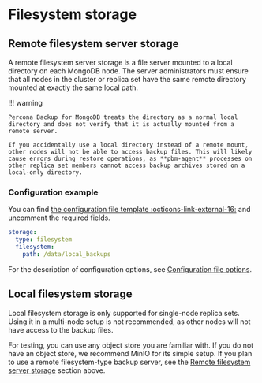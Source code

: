 # Filesystem storage

## Remote filesystem server storage

A remote filesystem server storage is a file server mounted to a local directory on each MongoDB node. The server administrators must ensure that all nodes in the cluster or replica set have the same remote directory mounted at exactly the same local path.

!!! warning

    Percona Backup for MongoDB treats the directory as a normal local directory and does not verify that it is actually mounted from a remote server.

    If you accidentally use a local directory instead of a remote mount, other nodes will not be able to access backup files. This will likely cause errors during restore operations, as **pbm-agent** processes on other replica set members cannot access backup archives stored on a local-only directory.

### Configuration example

You can find [the configuration file template :octicons-link-external-16:](https://github.com/percona/percona-backup-mongodb/blob/v{{release}}/packaging/conf/pbm-conf-reference.yml) and uncomment the required fields.


```yaml
storage:
  type: filesystem
  filesystem:
    path: /data/local_backups
```

For the description of configuration options, see [Configuration file options](../reference/configuration-options.md).


## Local filesystem storage

Local filesystem storage is only supported for single-node replica sets. Using it in a multi-node setup is not recommended, as other nodes will not have access to the backup files.

For testing, you can use any object store you are familiar with. If you do not have an object store, we recommend MinIO for its simple setup. If you plan to use a remote filesystem-type backup server, see the [Remote filesystem server storage](#remote-filesystem-server-storage) section above.